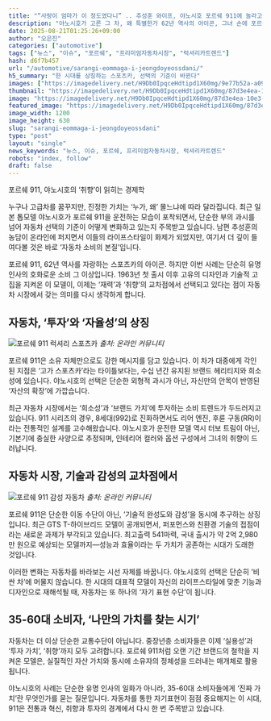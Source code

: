 ```yaml
---
title: "“사랑이 엄마가 이 정도였다니” .. 추성훈 와이프, 야노시호 포르쉐 911에 놀라고 자동차에 ‘감탄’ 나온다"
description: "야노시호가 고른 그 차, 왜 특별한가 62년 역사의 아이콘, 그녀 손에 포르쉐 911, 그 성능과 존재감 ..."
date: 2025-08-21T01:25:26+09:00
author: "오은진"
categories: ["automotive"]
tags: ["뉴스", "이슈", "포르쉐", "프리미엄자동차시장", "럭셔리카트렌드"]
hash: d6f7b457
url: "/automotive/sarangi-eommaga-i-jeongdoyeossdani/"
h5_summary: "한 시대를 상징하는 스포츠카, 선택의 기준이 바뀐다"
images: ["https://imagedelivery.net/H9Db0IpqceHdtipd1X60mg/9e77b52a-a093-4d70-6ca5-30879ffb9b00/public", "https://imagedelivery.net/H9Db0IpqceHdtipd1X60mg/e45898b4-28fc-4ea8-1a70-ab42157c6f00/public", "https://imagedelivery.net/H9Db0IpqceHdtipd1X60mg/87d3e4ea-10e3-418f-bdcb-64661f153a00/public"]
thumbnail: "https://imagedelivery.net/H9Db0IpqceHdtipd1X60mg/87d3e4ea-10e3-418f-bdcb-64661f153a00/public"
image: "https://imagedelivery.net/H9Db0IpqceHdtipd1X60mg/87d3e4ea-10e3-418f-bdcb-64661f153a00/public"
featured_image: "https://imagedelivery.net/H9Db0IpqceHdtipd1X60mg/87d3e4ea-10e3-418f-bdcb-64661f153a00/public"
image_width: 1200
image_height: 630
slug: "sarangi-eommaga-i-jeongdoyeossdani"
type: "post"
layout: "single"
news_keywords: "뉴스, 이슈, 포르쉐, 프리미엄자동차시장, 럭셔리카트렌드"
robots: "index, follow"
draft: false
---
```


포르쉐 911, 야노시호의 ‘취향’이 읽히는 경제학

누구나 고급차를 꿈꾸지만, 진정한 가치는 ‘누가, 왜’ 몰느냐에 따라 달라집니다. 최근 일본 톱모델 야노시호가 포르쉐 911을 운전하는 모습이 포착되면서, 단순한 부의 과시를 넘어 자동차 선택의 기준이 어떻게 변화하고 있는지 주목받고 있습니다. 남편 추성훈의 농담이 온라인에 퍼지면서 이들의 라이프스타일이 화제가 되었지만, 여기서 더 깊이 들여다볼 것은 바로 ‘자동차 소비의 본질’입니다.

포르쉐 911, 62년 역사를 자랑하는 스포츠카의 아이콘. 하지만 이번 사례는 단순히 유명 인사의 호화로운 소비 그 이상입니다. 1963년 첫 출시 이후 고유의 디자인과 기술적 고집을 지켜온 이 모델이, 이제는 ‘재력’과 ‘취향’의 교차점에서 선택되고 있다는 점이 자동차 시장에서 갖는 의미를 다시 생각하게 합니다.

## 자동차, ‘투자’와 ‘자율성’의 상징

![포르쉐 911 럭셔리 스포츠카](https://imagedelivery.net/H9Db0IpqceHdtipd1X60mg/9e77b52a-a093-4d70-6ca5-30879ffb9b00/public)
*출처: 온라인 커뮤니티*


포르쉐 911은 소유 자체만으로도 강한 메시지를 담고 있습니다. 이 차가 대중에게 각인된 지점은 ‘고가 스포츠카’라는 타이틀보다는, 수십 년간 유지된 브랜드 헤리티지와 희소성에 있습니다. 야노시호의 선택은 단순한 외형적 과시가 아닌, 자신만의 안목이 반영된 ‘자산의 확장’에 가깝습니다.

최근 자동차 시장에서는 ‘희소성’과 ‘브랜드 가치’에 투자하는 소비 트렌드가 두드러지고 있습니다. 911 시리즈의 경우, 8세대(992)로 진화하면서도 리어 엔진, 후륜 구동(RR)이라는 전통적인 설계를 고수해왔습니다. 야노시호가 운전한 모델 역시 터보 트림이 아닌, 기본기에 충실한 사양으로 추정되며, 인테리어 컬러와 옵션 구성에서 그녀의 취향이 드러납니다.

## 자동차 시장, 기술과 감성의 교차점에서

![포르쉐 911 감성 자동차](https://imagedelivery.net/H9Db0IpqceHdtipd1X60mg/e45898b4-28fc-4ea8-1a70-ab42157c6f00/public)
*출처: 온라인 커뮤니티*


포르쉐 911은 단순한 이동 수단이 아닌, ‘기술적 완성도와 감성’을 동시에 추구하는 상징입니다. 최근 GTS T-하이브리드 모델이 공개되면서, 퍼포먼스와 친환경 기술의 접점이라는 새로운 과제가 부각되고 있습니다. 최고출력 541마력, 국내 출시가 약 2억 2,980만 원으로 예상되는 모델까지—성능과 효율이라는 두 가치가 공존하는 시대가 도래한 것입니다.

이러한 변화는 자동차를 바라보는 시선 자체를 바꿉니다. 야노시호의 선택은 단순히 ‘비싼 차’에 머물지 않습니다. 한 시대의 대표적 모델이 자신의 라이프스타일에 맞춘 기능과 디자인으로 재해석될 때, 자동차는 또 하나의 ‘자기 표현 수단’이 됩니다.

## 35-60대 소비자, ‘나만의 가치를 찾는 시기’

자동차는 더 이상 단순한 교통수단이 아닙니다. 중장년층 소비자들은 이제 ‘실용성’과 ‘투자 가치’, ‘취향’까지 모두 고려합니다. 포르쉐 911처럼 오랜 기간 브랜드의 철학을 지켜온 모델은, 실질적인 자산 가치와 동시에 소유자의 정체성을 드러내는 매개체로 활용됩니다.

야노시호의 사례는 단순한 유명 인사의 일화가 아니라, 35-60대 소비자들에게 ‘진짜 가치’란 무엇인가를 묻는 질문입니다. 자동차를 통한 자기표현이 점점 중요해지는 이 시대, 911은 전통과 혁신, 취향과 투자의 경계에서 다시 한 번 주목받고 있습니다.
